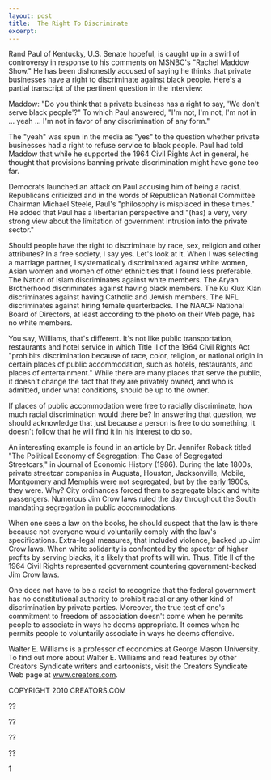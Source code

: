 ```yaml
---
layout: post
title:  The Right To Discriminate
excerpt:
---
```


Rand Paul of Kentucky, U.S. Senate hopeful, is caught up in a swirl of controversy in response to his comments on MSNBC's "Rachel Maddow Show." He has been dishonestly accused of saying he thinks that private businesses have a right to discriminate against black people. Here's a partial transcript of the pertinent question in the interview: 

Maddow: "Do you think that a private business has a right to say, 'We don't serve black people'?" To which Paul answered, "I'm not, I'm not, I'm not in ... yeah ... I'm not in favor of any discrimination of any form." 

The "yeah" was spun in the media as "yes" to the question whether private businesses had a right to refuse service to black people. Paul had told Maddow that while he supported the 1964 Civil Rights Act in general, he thought that provisions banning private discrimination might have gone too far.

Democrats launched an attack on Paul accusing him of being a racist. Republicans criticized and in the words of Republican National Committee Chairman Michael Steele, Paul's "philosophy is misplaced in these times." He added that Paul has a libertarian perspective and "(has) a very, very strong view about the limitation of government intrusion into the private sector."

Should people have the right to discriminate by race, sex, religion and other attributes? In a free society, I say yes. Let's look at it. When I was selecting a marriage partner, I systematically discriminated against white women, Asian women and women of other ethnicities that I found less preferable. The Nation of Islam discriminates against white members. The Aryan Brotherhood discriminates against having black members. The Ku Klux Klan discriminates against having Catholic and Jewish members. The NFL discriminates against hiring female quarterbacks. The NAACP National Board of Directors, at least according to the photo on their Web page, has no white members.

You say, Williams, that's different. It's not like public transportation, restaurants and hotel service in which Title II of the 1964 Civil Rights Act "prohibits discrimination because of race, color, religion, or national origin in certain places of public accommodation, such as hotels, restaurants, and places of entertainment." While there are many places that serve the public, it doesn't change the fact that they are privately owned, and who is admitted, under what conditions, should be up to the owner.

If places of public accommodation were free to racially discriminate, how much racial discrimination would there be? In answering that question, we should acknowledge that just because a person is free to do something, it doesn't follow that he will find it in his interest to do so.

 An interesting example is found in an article by Dr. Jennifer Roback titled "The Political Economy of Segregation: The Case of Segregated Streetcars," in Journal of Economic History (1986). During the late 1800s, private streetcar companies in Augusta, Houston, Jacksonville, Mobile, Montgomery and Memphis were not segregated, but by the early 1900s, they were. Why? City ordinances forced them to segregate black and white passengers. Numerous Jim Crow laws ruled the day throughout the South mandating segregation in public accommodations.

When one sees a law on the books, he should suspect that the law is there because not everyone would voluntarily comply with the law's specifications. Extra-legal measures, that included violence, backed up Jim Crow laws. When white solidarity is confronted by the specter of higher profits by serving blacks, it's likely that profits will win. Thus, Title II of the 1964 Civil Rights represented government countering government-backed Jim Crow laws.

One does not have to be a racist to recognize that the federal government has no constitutional authority to prohibit racial or any other kind of discrimination by private parties. Moreover, the true test of one's commitment to freedom of association doesn't come when he permits people to associate in ways he deems appropriate. It comes when he permits people to voluntarily associate in ways he deems offensive.

Walter E. Williams is a professor of economics at George Mason University. To find out more about Walter E. Williams and read features by other Creators Syndicate writers and cartoonists, visit the Creators Syndicate Web page at www.creators.com.

COPYRIGHT 2010 CREATORS.COM 





??



??



??



??



1
